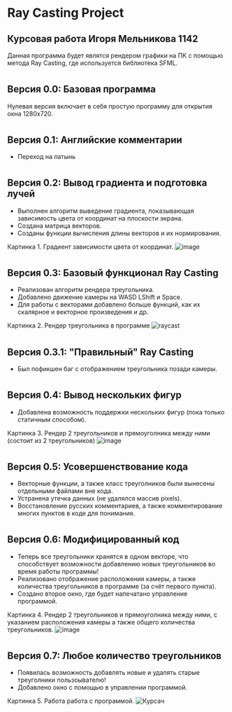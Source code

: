 # Ray Casting Project
## Курсовая работа Игоря Мельникова 1142
Данная программа будет являтся рендером графики на ПК с помощью метода Ray Casting, где используется библиотека SFML.

#
## Версия 0.0: Базовая программа
Нулевая версия включает в себя простую программу для открытия окна 1280x720.

#
## Версия 0.1: Английские комментарии
- Переход на латынь

#
## Версия 0.2: Вывод градиента и подготовка лучей
- Выполнен алгоритм выведение градиента, показывающая зависимость цвета от координат на плоскости экрана.
- Создана матрица векторов.
- Созданы функции вычисления длины векторов и их нормирования.

Картинка 1. Градиент зависимости цвета от координат. 
![image](https://user-images.githubusercontent.com/68777353/162453295-7d37e82a-194e-45e4-93d8-44866831c61d.png)

 #
 ## Версия 0.3: Базовый функционал Ray Casting
 - Реализован алгоритм рендера треугольника.
 - Добавлено движение камеры на WASD LShift и Space.
 - Для работы с векторами добавлено больше функций, как их скалярное и векторное произведения и др.

Картинка 2. Рендер треугольника в программе
![raycast](https://user-images.githubusercontent.com/68777353/167572396-ea7efa12-fd6f-48c4-aee1-cea327de003a.gif)

#
## Версия 0.3.1: "Правильный" Ray Casting
- Был пофикшен баг с отображением треугольника позади камеры.

#
## Версия 0.4: Вывод нескольких фигур
- Добавлена возможность поддержки нескольких фигур (пока только статичным способом).

Картинка 3. Рендер 2 треугольников и прямоуголника между ними (состоит из 2 треугольников)
![image](https://user-images.githubusercontent.com/68777353/167726958-19293940-8572-4df1-8c05-d7ca85d7b1c0.png)

#
## Версия 0.5: Усовершенствование кода
- Векторные функции, а также класс треуголников были вынесены отдельными файлами вне кода.
- Устранена утечка данных (не удалялся массив pixels).
- Восстановление русских комментариев, а также комментирование многих пунктов в коде для понимания.

#
## Версия 0.6: Модифицированный код
- Теперь все треугольники хранятся в одном векторе, что способствует возможности добавлению новых треугольников во время работы программы!
- Реализовано отображение расположения камеры, а также количества треугольников в программе (за счёт первого пункта).
- Создано второе окно, где будет напечатано управление программой.

Картинка 4. Рендер 2 треугольников и прямоуголника между ними, с указанием расположения камеры а также общего количества треугольников.
![image](https://user-images.githubusercontent.com/68777353/169150737-81079b4e-9d3f-425d-a54f-64b870ae0cb5.png)

#
## Версия 0.7: Любое количество треугольников
- Появилась возможность добавлять новые и удалять старые треуголники пользоывателю!
- Добавлено окно с помощью в управлении программой.

Картинка 5. Работа работа с программой.
![Курсач](https://user-images.githubusercontent.com/68777353/169506203-5c9a79f3-9972-49fc-9812-7b544a4a6a0e.gif)
